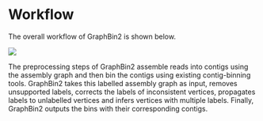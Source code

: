 # Workflow

The overall workflow of GraphBin2 is shown below.

![](images/GraphBin2_Workflow.png)

The preprocessing steps of GraphBin2 assemble reads into contigs using the assembly graph and then bin the contigs using existing contig-binning tools. GraphBin2 takes this labelled assembly graph as input, removes unsupported labels, corrects the labels of inconsistent vertices, propagates labels to unlabelled vertices and infers vertices with multiple labels. Finally, GraphBin2 outputs the bins with their corresponding contigs.